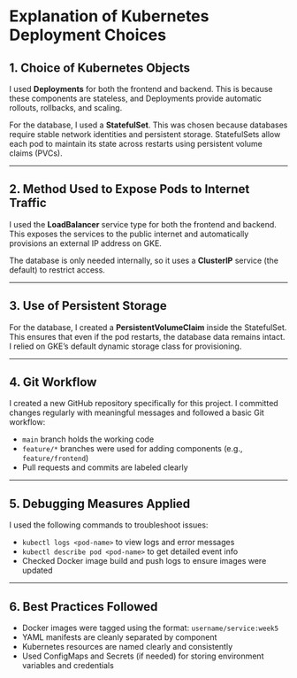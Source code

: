 # Explanation of Kubernetes Deployment Choices

## 1. Choice of Kubernetes Objects

I used **Deployments** for both the frontend and backend. This is because these components are stateless, and Deployments provide automatic rollouts, rollbacks, and scaling.

For the database, I used a **StatefulSet**. This was chosen because databases require stable network identities and persistent storage. StatefulSets allow each pod to maintain its state across restarts using persistent volume claims (PVCs).

---

## 2. Method Used to Expose Pods to Internet Traffic

I used the **LoadBalancer** service type for both the frontend and backend. This exposes the services to the public internet and automatically provisions an external IP address on GKE.

The database is only needed internally, so it uses a **ClusterIP** service (the default) to restrict access.

---

## 3. Use of Persistent Storage

For the database, I created a **PersistentVolumeClaim** inside the StatefulSet. This ensures that even if the pod restarts, the database data remains intact. I relied on GKE’s default dynamic storage class for provisioning.

---

## 4. Git Workflow

I created a new GitHub repository specifically for this project. I committed changes regularly with meaningful messages and followed a basic Git workflow:

- `main` branch holds the working code
- `feature/*` branches were used for adding components (e.g., `feature/frontend`)
- Pull requests and commits are labeled clearly

---

## 5. Debugging Measures Applied

I used the following commands to troubleshoot issues:

- `kubectl logs <pod-name>` to view logs and error messages
- `kubectl describe pod <pod-name>` to get detailed event info
- Checked Docker image build and push logs to ensure images were updated

---

## 6. Best Practices Followed

- Docker images were tagged using the format: `username/service:week5`
- YAML manifests are cleanly separated by component
- Kubernetes resources are named clearly and consistently
- Used ConfigMaps and Secrets (if needed) for storing environment variables and credentials
